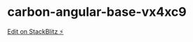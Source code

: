 # carbon-angular-base-vx4xc9

[Edit on StackBlitz ⚡️](https://stackblitz.com/edit/carbon-angular-base-vx4xc9)